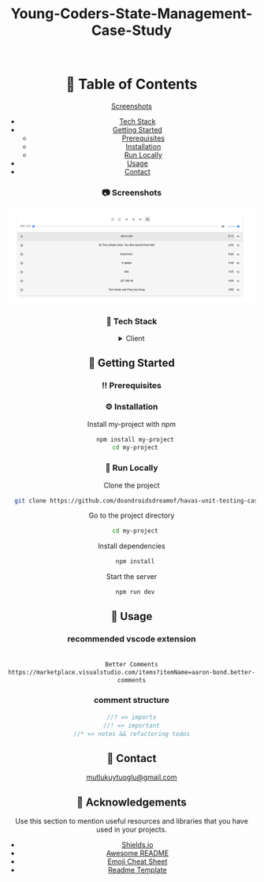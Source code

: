 <div align="center">

  <h1>Young-Coders-State-Management-Case-Study</h1>

<br />

<!-- Table of Contents -->

# :notebook_with_decorative_cover: Table of Contents

 [Screenshots](#camera-screenshots)
  - [Tech Stack](#space_invader-tech-stack)
- [Getting Started](#toolbox-getting-started)
  - [Prerequisites](#bangbang-prerequisites)
  - [Installation](#gear-installation)
  - [Run Locally](#running-run-locally)
- [Usage](#eyes-usage)
- [Contact](#handshake-contact)


<!-- Screenshots -->

### :camera: Screenshots

<div align="center">
  <img src="./public/screenshots/screenshot.png" alt="screenshot1" />

</div>

<!-- TechStack -->

### :space_invader: Tech Stack

<details>
  <summary>Client</summary>
  <ul>
    <li><a href="https://www.typescriptlang.org/">Typescript</a></li>
    <li><a href="https://reactjs.org/">React.js</a></li>
    <li><a href="https://tailwindcss.com/">TailwindCSS</a></li>
  </ul>
</details>




<!-- Getting Started -->

## :toolbox: Getting Started

<!-- Prerequisites -->

### :bangbang: Prerequisites

<!-- Installation -->

### :gear: Installation

Install my-project with npm

```bash
  npm install my-project
  cd my-project
```

<!-- Run Locally -->

### :running: Run Locally

Clone the project

```bash
  git clone https://github.com/doandroidsdreamof/havas-unit-testing-case-study.git
```

Go to the project directory

```bash
  cd my-project
```

Install dependencies

```bash
  npm install
```

Start the server

```bash
  npm run dev
```



<!-- Usage -->

## :eyes: Usage

### recommended vscode extension

```

Better Comments
https://marketplace.visualstudio.com/items?itemName=aaron-bond.better-comments

```

### comment structure

```javascript
//? => imports
//! => important
//* => notes && refactoring todos
```


<!-- Contact -->

## :handshake: Contact

mutlukuytuoglu@gmail.com

<!-- Acknowledgments -->

## :gem: Acknowledgements

Use this section to mention useful resources and libraries that you have used in your projects.

- [Shields.io](https://shields.io/)
- [Awesome README](https://github.com/matiassingers/awesome-readme)
- [Emoji Cheat Sheet](https://github.com/ikatyang/emoji-cheat-sheet/blob/master/README.md#travel--places)
- [Readme Template](https://github.com/othneildrew/Best-README-Template)
